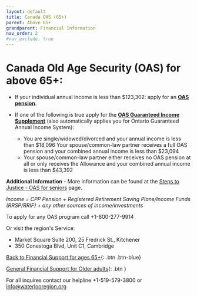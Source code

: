 ```yaml
---
layout: default
title: Canada OAS (65+)
parent: Above 65+
grandparent: Financial Information
nav_order: 2
#nav_exclude: true
---
```


#  Canada Old Age Security (OAS) for above 65+:

- If your individual annual income is less than $123,302: apply for an [**OAS pension**](https://www.canada.ca/en/services/benefits/publicpensions/cpp/old-age-security/apply.html).

- If one of the following is true apply for the [**OAS Guaranteed Income Supplement**](https://www.canada.ca/en/services/benefits/publicpensions/cpp/old-age-security/guaranteed-income-supplement/apply.html) (also automatically applies you for Ontario Guaranteed Annual Income System):
	* You are single/widowed/divorced and your annual income is less than $18,096 Your spouse/common-law partner receives a full OAS pension and your combined annual income is less than $23,094
	* Your spouse/common-law partner either receives no OAS pension at all or only receives the Allowance and your combined annual income is less than $43,392

**Additional Information** - More information can be found at the [Steps to Justice - OAS for seniors](https://stepstojustice.ca/questions/income-assistance/i’m-senior-can-i-get-old-age-security-oas) page. 

*Income = CPP Pension + Registered Retirement Saving Plans/Income Funds (RRSP/RRIF) + any other sources of income/investments*

To apply for any OAS program call +1-800-277-9914 

Or visit the region's Service:
- Market Square Suite 200, 25 Fredrick St., Kitchener
- 350 Conestoga Blvd, Unit C1, Cambridge

[Back to Financial Support for ages 65+](./Above65.md){: .btn .btn-blue}

[General Financial Support for Older adults](./financialhelp.md){: .btn }

For all inquires contact our helpline +1-519-579-3800 or [info@waterlooregion.org](mailto:info@waterlooregion.org)
